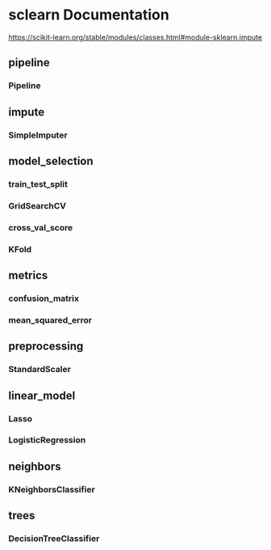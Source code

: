 # sclearn Documentation 

https://scikit-learn.org/stable/modules/classes.html#module-sklearn.impute

## pipeline
### Pipeline

## impute
### SimpleImputer

## model_selection
### train_test_split
### GridSearchCV
### cross_val_score
### KFold

## metrics
### confusion_matrix
### mean_squared_error

## preprocessing
### StandardScaler

## linear_model
### Lasso
### LogisticRegression

## neighbors
### KNeighborsClassifier

## trees
### DecisionTreeClassifier



